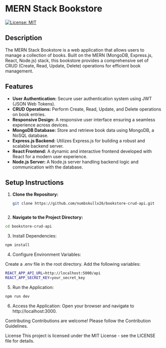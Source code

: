 # MERN Stack Bookstore

[![License: MIT](https://img.shields.io/badge/License-MIT-yellow.svg)](https://opensource.org/licenses/MIT)

## Description

The MERN Stack Bookstore is a web application that allows users to manage a collection of books. Built on the MERN (MongoDB, Express.js, React, Node.js) stack, this bookstore provides a comprehensive set of CRUD (Create, Read, Update, Delete) operations for efficient book management.

## Features

- **User Authentication:** Secure user authentication system using JWT (JSON Web Tokens).
- **CRUD Operations:** Perform Create, Read, Update, and Delete operations on book entries.
- **Responsive Design:** A responsive user interface ensuring a seamless experience across devices.
- **MongoDB Database:** Store and retrieve book data using MongoDB, a NoSQL database.
- **Express.js Backend:** Utilizes Express.js for building a robust and scalable backend server.
- **React Frontend:** A dynamic and interactive frontend developed with React for a modern user experience.
- **Node.js Server:** A Node.js server handling backend logic and communication with the database.

## Setup Instructions

1. **Clone the Repository:**
   ```bash
   git clone https://github.com/numbskullx26/bookstore-crud-api.git



2. **Navigate to the Project Directory:**

```bash
cd bookstore-crud-api
```


3. Install Dependencies:

```bash
npm install
```



4. Configure Environment Variables:

Create a .env file in the root directory.
Add the following variables:

```bash
REACT_APP_API_URL=http://localhost:5000/api
REACT_APP_SECRET_KEY=your_secret_key
```


5. Run the Application:

```bash
npm run dev
```



6. Access the Application:
Open your browser and navigate to http://localhost:3000.

Contributing
Contributions are welcome! Please follow the Contribution Guidelines.

License
This project is licensed under the MIT License - see the LICENSE file for details.






